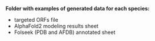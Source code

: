 <b>Folder with examples of generated data for each species:</b>
- targeted ORFs file
- AlphaFold2 modeling results sheet
- Folseek (PDB and AFDB) annotated sheet 

